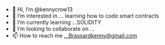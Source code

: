 - 👋 Hi, I’m @kennycrow13
- 👀 I’m interested in ... learning how to code smart contracts 
- 🌱 I’m currently learning ...SOLIDITY
- 💞️ I’m looking to collaborate on ...
- 📫 How to reach me ...Brassardkenny@gmail.com

<!---
kennycrow13/kennycrow13 is a ✨ special ✨ repository because its `README.md` (this file) appears on your GitHub profile.
You can click the Preview link to take a look at your changes.
--->
